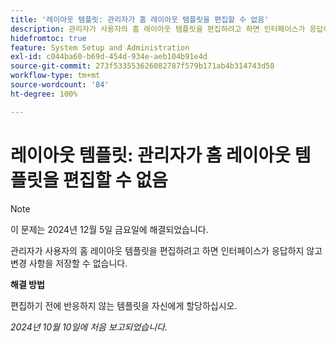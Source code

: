 ```yaml
---
title: '레이아웃 템플릿: 관리자가 홈 레이아웃 템플릿을 편집할 수 없음'
description: 관리자가 사용자의 홈 레이아웃 템플릿을 편집하려고 하면 인터페이스가 응답하지 않고 변경 사항을 저장할 수 없습니다.
hidefromtoc: true
feature: System Setup and Administration
exl-id: c044ba60-b69d-454d-934e-aeb104b91e4d
source-git-commit: 273f533553626082787f579b171ab4b314743d58
workflow-type: tm+mt
source-wordcount: '84'
ht-degree: 100%

---
```


# 레이아웃 템플릿: 관리자가 홈 레이아웃 템플릿을 편집할 수 없음

>[!NOTE]
>
>이 문제는 2024년 12월 5일 금요일에 해결되었습니다.

관리자가 사용자의 홈 레이아웃 템플릿을 편집하려고 하면 인터페이스가 응답하지 않고 변경 사항을 저장할 수 없습니다.

**해결 방법**

편집하기 전에 반응하지 않는 템플릿을 자신에게 할당하십시오.

_2024년 10월 10일에 처음 보고되었습니다._
